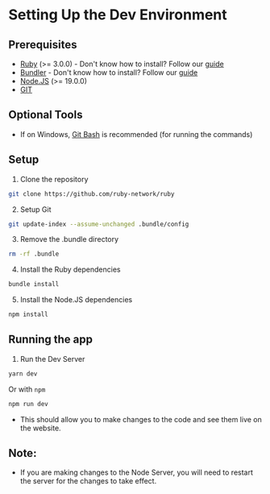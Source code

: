 # Setting Up the Dev Environment

## Prerequisites 
- [Ruby](https://www.ruby-lang.org/en/downloads/) (>= 3.0.0) - Don't know how to install? Follow our [guide](../install-ruby.md)
- [Bundler](https://bundler.io/) - Don't know how to install? Follow our [guide](../install-ruby.md)
- [Node.JS](https://nodejs.org/en/) (>= 19.0.0)
- [GIT](https://git-scm.com/downloads)

## Optional Tools 
- If on Windows, [Git Bash](https://git-scm.com/downloads) is recommended (for running the commands) 

## Setup
1. Clone the repository
```bash
git clone https://github.com/ruby-network/ruby 
```
2. Setup Git 
```bash 
git update-index --assume-unchanged .bundle/config
```
3. Remove the .bundle directory
```bash
rm -rf .bundle
```
4. Install the Ruby dependencies
```bash
bundle install 
```
5. Install the Node.JS dependencies
```bash
npm install
```

## Running the app
1. Run the Dev Server
```bash 
yarn dev
```
Or with `npm`
```bash 
npm run dev
```
- This should allow you to make changes to the code and see them live on the website. 
## Note: 
- If you are making changes to the Node Server, you will need to restart the server for the changes to take effect.
